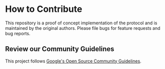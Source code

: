 # How to Contribute

This repository is a proof of concept implementation of the protocol and
is maintained by the original authors. Please file bugs for feature requests
and bug reports.

## Review our Community Guidelines

This project follows [Google's Open Source Community
Guidelines](https://opensource.google/conduct/).
